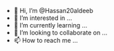 - 👋 Hi, I’m @Hassan20aldeeb
- 👀 I’m interested in ...
- 🌱 I’m currently learning ...
- 💞️ I’m looking to collaborate on ...
- 📫 How to reach me ...

<!---
Hassan20aldeeb/Hassan20aldeeb is a ✨ special ✨ repository because its `README.md` (this file) appears on your GitHub profile.
You can click the Preview link to take a look at your changes.
--->
